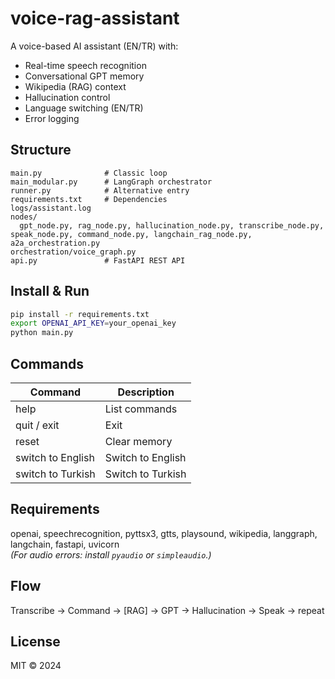 # voice-rag-assistant

A voice-based AI assistant (EN/TR) with:
- Real-time speech recognition
- Conversational GPT memory
- Wikipedia (RAG) context
- Hallucination control
- Language switching (EN/TR)
- Error logging

## Structure
```
main.py              # Classic loop
main_modular.py      # LangGraph orchestrator
runner.py            # Alternative entry
requirements.txt     # Dependencies
logs/assistant.log
nodes/
  gpt_node.py, rag_node.py, hallucination_node.py, transcribe_node.py, speak_node.py, command_node.py, langchain_rag_node.py, a2a_orchestration.py
orchestration/voice_graph.py
api.py               # FastAPI REST API
```

## Install & Run
```bash
pip install -r requirements.txt
export OPENAI_API_KEY=your_openai_key
python main.py
```

## Commands
| Command           | Description          |
|-------------------|---------------------|
| help              | List commands       |
| quit / exit       | Exit                |
| reset             | Clear memory        |
| switch to English | Switch to English   |
| switch to Turkish | Switch to Turkish   |

## Requirements
openai, speechrecognition, pyttsx3, gtts, playsound, wikipedia, langgraph, langchain, fastapi, uvicorn  
*(For audio errors: install `pyaudio` or `simpleaudio`.)*

## Flow
Transcribe → Command → [RAG] → GPT → Hallucination → Speak → repeat

## License
MIT © 2024
